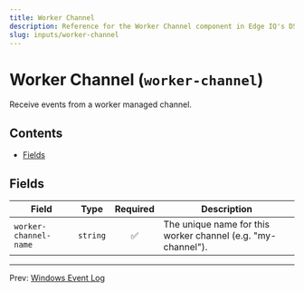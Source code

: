 ```yaml
---
title: Worker Channel
description: Reference for the Worker Channel component in Edge IQ's DSL
slug: inputs/worker-channel
---
```


# Worker Channel (`worker-channel`)

Receive events from a worker managed channel.


## Contents

- [Fields](#fields)




## Fields


| Field | Type | Required | Description |
|---|---|:---:|---|
| `worker-channel-name` | `string` | ✅ | The unique name for this worker channel (e.g. "my-channel"). |








---
Prev: [Windows Event Log](windows-event-log.md)  

